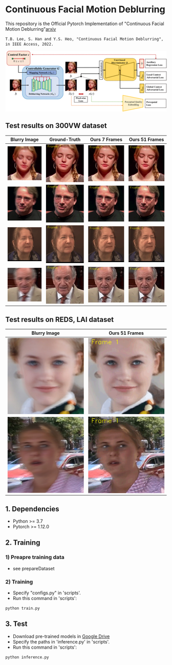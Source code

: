 # Continuous Facial Motion Deblurring

This repository is the Official Pytorch Implementation of "Continuous Facial Motion Deblurring"[arxiv](https://arxiv.org/abs/2207.06626?context=cs)
```
T.B. Lee, S. Han and Y.S. Heo, "Continuous Facial Motion Deblurring", in IEEE Access, 2022.
```


![CFMDGAN](/images/overview_cfmd_gan.png)

## Test results on 300VW dataset
| Blurry Image  | Ground-Truth  | Ours 7 Frames | Ours 51 Frames |
| ------------- | ------------- | ------------- | ------------- |
| ![](/images/009_blur007_000044/input.png)  | ![](/images/009_blur007_000044/gt.gif) | ![](/images/009_blur007_000044/cfmd_07.gif) | ![](/images/009_blur007_000044/cfmd_51.gif) |
| ![](/images/039_blur007_000039/input.png)  | ![](/images/039_blur007_000039/gt.gif) | ![](/images/039_blur007_000039/cfmd_07.gif) | ![](/images/039_blur007_000039/cfmd_51.gif) |
| ![](/images/158_blur007_002879/input.png)  | ![](/images/158_blur007_002879/gt.gif) | ![](/images/158_blur007_002879/cfmd_07.gif) | ![](/images/158_blur007_002879/cfmd_51.gif) |
| ![](/images/522_blur007_000019/input.png)  | ![](/images/522_blur007_000019/gt.gif) | ![](/images/522_blur007_000019/cfmd_07.gif) | ![](/images/522_blur007_000019/cfmd_51.gif) |

## Test results on REDS, LAI dataset
| Blurry Image  | Ours 51 Frames |
| ------------- | ------------ |
| ![](/images/Lai_11/input.png)  | ![](/images/Lai_11/cfmd_51.gif) | 
| ![](/images/REDS_01/input.png)  | ![](/images/REDS_01/cfmd_51.gif) | 

## 1. Dependencies
+ Python >= 3.7
+ Pytorch >= 1.12.0


## 2. Training
### 1) Preapre training data
+ see prepareDataset

### 2) Training
+ Specify "configs.py" in 'scripts'.
+ Run this command in 'scripts':
```train
python train.py
```

## 3. Test
+ Download pre-trained models in [Google Drive](https://drive.google.com/drive/u/1/folders/0AOmqUdu1rngrUk9PVA)
+ Specify the paths in 'inference.py' in 'scripts'.
+ Run this command in 'scripts':
```inference
python inference.py
```
